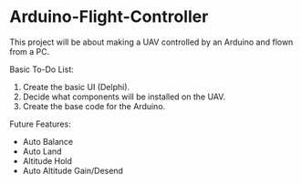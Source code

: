 # Arduino-Flight-Controller
This project will be about making a UAV controlled by an Arduino and flown from a PC. 

Basic To-Do List:
1. Create the basic UI (Delphi). 
2. Decide what components will be installed on the UAV.
3. Create the base code for the Arduino. 


Future Features:
- Auto Balance
- Auto Land 
- Altitude Hold
- Auto Altitude Gain/Desend

